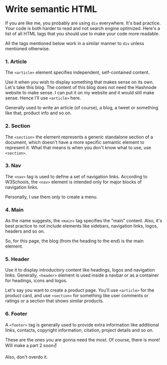 # Write semantic HTML

If you are like me, you probably are using `div` everywhere. It's bad practice. Your code is both harder to read and not search engine optimized. Here's a list of all HTML tags that you should use to make your code more readable.

All the tags mentioned below work in a similar manner to `div` unless mentioned otherwise.

### 1\. Article

The `<article>` element specifies independent, self-contained content.

Use it when you wish to display something that makes sense on its own. Let's take this blog. The content of this blog does not need the Hashnode website to make sense. I can put it on my website and it would still make sense. Hence I'll use `<article>` here.

Generally used to write an article (of course), a blog, a tweet or something like that, product info and so on.

### 2\. Section

The `<section>` the element represents a generic standalone section of a document, which doesn't have a more specific semantic element to represent it. What that means is when you don't know what to use, use `<section>`.

### 3\. Nav

The `<nav>` tag is used to define a set of navigation links. According to W3Schools, the `<nav>` element is intended only for major blocks of navigation links.

Personally, I use them only to create a menu.

### 4\. Main

As the name suggests, the `<main>` tag specifies the "main" content. Also, it's best practice to not include elements like sidebars, navigation links, logos, headers and so on.

So, for this page, the blog (from the heading to the end) is the main element.

### 5\. Header

Use it to display introductory content like headings, logos and navigation links. Generally, `<header>` element is used inside a navbar or as a container for headings, icons and logos.

Let's say you want to create a product page. You'll use `<article>` for the product card, and use `<section>` for something like user comments or ratings or a section that shows similar products.

### 6\. Footer

A `<footer>` tag is generally used to provide extra information like additional links, contacts, copyright information, citation, project details and so on.

These are the ones you are gonna need the most. Of course, there is more! Will make a part 2 soon✌️

Also, don't overdo it.
